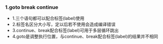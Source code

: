 ### 1.goto break continue
- 1.三个语句都可以配合标签(label)使用
- 2.标签名区分大小写，定以后若不使用会造成编译错误
- 3.continue、break配合标签(label)可用于多层循环跳出
- 4.goto是调整执行位置，与continue、break配合标签(label)的结果并不相同